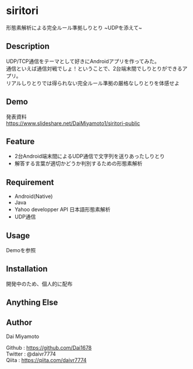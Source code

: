 # siritori
形態素解析による完全ルール準拠しりとり ~UDPを添えて~

## Description  
UDP/TCP通信をテーマとして好きにAndroidアプリを作ってみた。  
通信といえば通信対戦でしょ！ということで、2台端末間でしりとりができるアプリ。  
リアルしりとりでは得られない完全ルール準拠の厳格なしりとりを体感せよ  

## Demo  
発表資料  
https://www.slideshare.net/DaiMiyamoto1/siritori-public  

## Feature  
- 2台Android端末間によるUDP通信で文字列を送りあったしりとり  
- 解答する言葉が適切かどうか判別するための形態素解析  

## Requirement  
- Android(Native)
- Java
- Yahoo developper API 日本語形態素解析  
- UDP通信

## Usage
Demoを参照

## Installation
開発中のため、個人的に配布

## Anything Else  

## Author  

Dai Miyamoto  

Github : https://github.com/Dai1678  
Twitter : @daivr7774  
Qiita : https://qiita.com/daivr7774  
